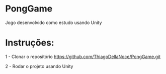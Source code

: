 # PongGame
Jogo desenvolvido como estudo usando Unity

# Instruções:
1 - Clonar o repositório https://github.com/ThiagoDellaNoce/PongGame.git

2 - Rodar o projeto usando Unity

